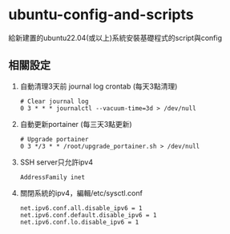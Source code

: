 # ubuntu-config-and-scripts

給新建置的ubuntu22.04(或以上)系統安裝基礎程式的script與config


## 相關設定
1. 自動清理3天前 journal log crontab (每天3點清理)
	```
	# Clear journal log
	0 3 * * * journalctl --vacuum-time=3d > /dev/null
	```

2. 自動更新portainer (每三天3點更新)
	```
	# Upgrade portainer
	0 3 */3 * * /root/upgrade_portainer.sh > /dev/null
	```

3. SSH server只允許ipv4
	```
	AddressFamily inet
	```

4. 關閉系統的ipv4，編輯/etc/sysctl.conf
	```
	net.ipv6.conf.all.disable_ipv6 = 1
	net.ipv6.conf.default.disable_ipv6 = 1
	net.ipv6.conf.lo.disable_ipv6 = 1
	```
